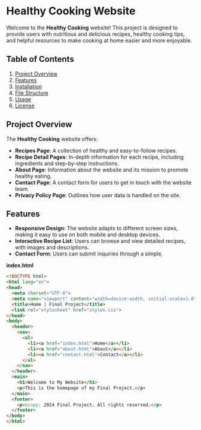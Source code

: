 # Healthy Cooking Website

Welcome to the **Healthy Cooking** website! This project is designed to provide users with nutritious and delicious recipes, healthy cooking tips, and helpful resources to make cooking at home easier and more enjoyable.

## Table of Contents

1. [Project Overview](#project-overview)
2. [Features](#features)
3. [Installation](#installation)
4. [File Structure](#file-structure)
5. [Usage](#usage)
6. [License](#license)

## Project Overview

The **Healthy Cooking** website offers:
- **Recipes Page**: A collection of healthy and easy-to-follow recipes.
- **Recipe Detail Pages**: In-depth information for each recipe, including ingredients and step-by-step instructions.
- **About Page**: Information about the website and its mission to promote healthy eating.
- **Contact Page**: A contact form for users to get in touch with the website team.
- **Privacy Policy Page**: Outlines how user data is handled on the site.

## Features

- **Responsive Design**: The website adapts to different screen sizes, making it easy to use on both mobile and desktop devices.
- **Interactive Recipe List**: Users can browse and view detailed recipes, with images and descriptions.
- **Contact Form**: Users can submit inquiries through a simple,

**index.html**
```html
<!DOCTYPE html>
<html lang="en">
<head>
  <meta charset="UTF-8">
  <meta name="viewport" content="width=device-width, initial-scale=1.0">
  <title>Home | Final Project</title>
  <link rel="stylesheet" href="styles.css">
</head>
<body>
  <header>
    <nav>
      <ul>
        <li><a href="index.html">Home</a></li>
        <li><a href="about.html">About</a></li>
        <li><a href="contact.html">Contact</a></li>
      </ul>
    </nav>
  </header>
  <main>
    <h1>Welcome to My Website</h1>
    <p>This is the homepage of my Final Project.</p>
  </main>
  <footer>
    <p>&copy; 2024 Final Project. All rights reserved.</p>
  </footer>
</body>
</html>
